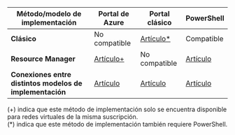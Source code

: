 | **Método/modelo de implementación** | **Portal de Azure** | **Portal clásico** | **PowerShell** |
| --- | --- | --- | --- |
| **Clásico** |No compatible |[Artículo*](../articles/vpn-gateway/virtual-networks-configure-vnet-to-vnet-connection.md) |Compatible |
| **Resource Manager** |[Artículo+](../articles/vpn-gateway/vpn-gateway-howto-vnet-vnet-resource-manager-portal.md) |No compatible |[Artículo](../articles/vpn-gateway/vpn-gateway-vnet-vnet-rm-ps.md) |
| **Conexiones entre distintos modelos de implementación** |[Artículo](../articles/vpn-gateway/vpn-gateway-connect-different-deployment-models-portal.md) |[Artículo](../articles/vpn-gateway/vpn-gateway-connect-different-deployment-models-portal.md) |[Artículo](../articles/vpn-gateway/vpn-gateway-connect-different-deployment-models-powershell.md) |

(+) indica que este método de implementación solo se encuentra disponible para redes virtuales de la misma suscripción.<br>
(*) indica que este método de implementación también requiere PowerShell.



<!--HONumber=Jan17_HO1-->



